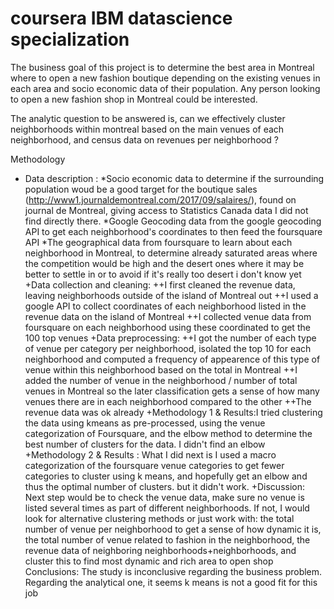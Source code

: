 # coursera IBM datascience specialization


The business goal of this project is to determine the best area in Montreal where to open a new fashion boutique depending on the existing venues in each area and socio economic data of their population. Any person looking to open a new fashion shop in Montreal could be interested.

The analytic question to be answered is, can we effectively cluster neighborhoods within montreal based on the main venues of each neighborhood, and census data on revenues per neighborhood ?

Methodology
  * Data description :
    *Socio economic data to determine if the surrounding population woud be a good target for the boutique sales (http://www1.journaldemontreal.com/2017/09/salaires/), found on journal de Montreal, giving access to Statistics Canada data I did not find directly there.
    *Google Geocoding data from the google geocoding API to get each neighborhood's coordinates to then feed the foursquare API
    *The geographical data from foursquare to learn about each neighborhood in Montreal, to determine already saturated areas where the competition would be high and the desert ones where it may be better to settle in or to avoid if it's really too desert i don't know yet
+Data collection and cleaning:
++I first cleaned the revenue data, leaving neighborhoods outside of the island of Montreal out
++I used a google API to collect coordinates of each neighborhood listed in the revenue data on the island of Montreal
++I collected venue data from foursquare on each neighborhood using these coordinated to get the 100 top venues
+Data preprocessing:
++I got the number of each type of venue per category per neighborhood, isolated the top 10 for each neighborhood and computed a frequency of appearence of this type of venue within this neighborhood based on the total in Montreal
++I added the number of venue in the neighborhood / number of total venues in Montreal so the later classification gets a sense of how many venues there are in each neighborhood compared to the other
++The revenue data was ok already
+Methodology 1 & Results:I tried clustering the data using kmeans as pre-processed, using the venue categorization of Foursquare, and the elbow method to determine the best number of clusters for the data. I didn't find an elbow
+Methodology 2 & Results : What I did next is I used a macro categorization of the foursquare venue categories to get fewer categories to cluster using k means, and hopefully get an elbow and thus the optimal number of clusters. but it didn't work.
+Discussion: Next step would be to check the venue data, make sure no venue is listed several times as part of different neighborhoods. If not, I would look for alternative clustering methods or just work with: the total number of venue per neighborhood to get a sense of how dynamic it is, the total number of venue related to fashion in the neighborhood, the revenue data of neighboring neighborhoods+neighborhoods, and cluster this to find most dynamic and rich area to open shop
Conclusions: The study is inconclusive regarding the business problem. Regarding the analytical one, it seems k means is not a good fit for this job
